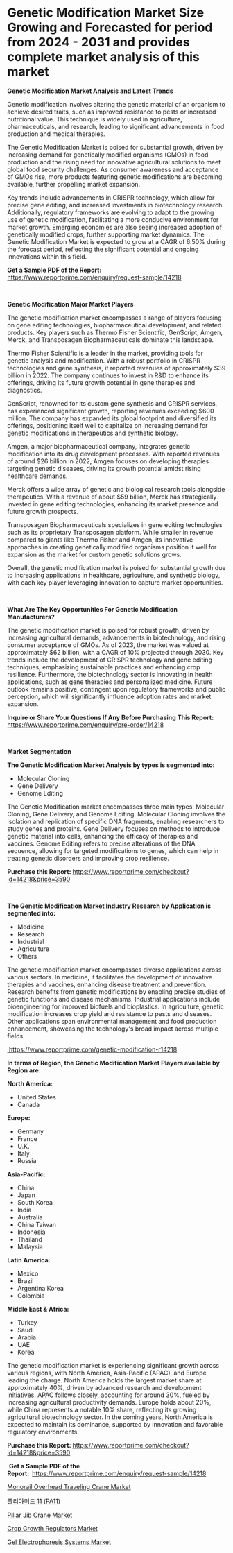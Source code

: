 <p><h1>Genetic Modification Market Size Growing and Forecasted for period from 2024 - 2031 and provides complete market analysis of this market</h1></p><p><strong>Genetic Modification Market Analysis and Latest Trends</strong></p>
<p><p>Genetic modification involves altering the genetic material of an organism to achieve desired traits, such as improved resistance to pests or increased nutritional value. This technique is widely used in agriculture, pharmaceuticals, and research, leading to significant advancements in food production and medical therapies.</p><p>The Genetic Modification Market is poised for substantial growth, driven by increasing demand for genetically modified organisms (GMOs) in food production and the rising need for innovative agricultural solutions to meet global food security challenges. As consumer awareness and acceptance of GMOs rise, more products featuring genetic modifications are becoming available, further propelling market expansion.</p><p>Key trends include advancements in CRISPR technology, which allow for precise gene editing, and increased investments in biotechnology research. Additionally, regulatory frameworks are evolving to adapt to the growing use of genetic modification, facilitating a more conducive environment for market growth. Emerging economies are also seeing increased adoption of genetically modified crops, further supporting market dynamics. The Genetic Modification Market is expected to grow at a CAGR of 6.50% during the forecast period, reflecting the significant potential and ongoing innovations within this field.</p></p>
<p><strong>Get a Sample PDF of the Report:&nbsp;</strong> <a href="https://www.reportprime.com/enquiry/request-sample/14218">https://www.reportprime.com/enquiry/request-sample/14218</a></p>
<p>&nbsp;</p>
<p><strong>Genetic Modification Major Market Players</strong></p>
<p><p>The genetic modification market encompasses a range of players focusing on gene editing technologies, biopharmaceutical development, and related products. Key players such as Thermo Fisher Scientific, GenScript, Amgen, Merck, and Transposagen Biopharmaceuticals dominate this landscape.</p><p>Thermo Fisher Scientific is a leader in the market, providing tools for genetic analysis and modification. With a robust portfolio in CRISPR technologies and gene synthesis, it reported revenues of approximately $39 billion in 2022. The company continues to invest in R&D to enhance its offerings, driving its future growth potential in gene therapies and diagnostics.</p><p>GenScript, renowned for its custom gene synthesis and CRISPR services, has experienced significant growth, reporting revenues exceeding $600 million. The company has expanded its global footprint and diversified its offerings, positioning itself well to capitalize on increasing demand for genetic modifications in therapeutics and synthetic biology.</p><p>Amgen, a major biopharmaceutical company, integrates genetic modification into its drug development processes. With reported revenues of around $26 billion in 2022, Amgen focuses on developing therapies targeting genetic diseases, driving its growth potential amidst rising healthcare demands.</p><p>Merck offers a wide array of genetic and biological research tools alongside therapeutics. With a revenue of about $59 billion, Merck has strategically invested in gene editing technologies, enhancing its market presence and future growth prospects.</p><p>Transposagen Biopharmaceuticals specializes in gene editing technologies such as its proprietary Transposagen platform. While smaller in revenue compared to giants like Thermo Fisher and Amgen, its innovative approaches in creating genetically modified organisms position it well for expansion as the market for custom genetic solutions grows.</p><p>Overall, the genetic modification market is poised for substantial growth due to increasing applications in healthcare, agriculture, and synthetic biology, with each key player leveraging innovation to capture market opportunities.</p></p>
<p>&nbsp;</p>
<p><strong>What Are The Key Opportunities For Genetic Modification Manufacturers?</strong></p>
<p><p>The genetic modification market is poised for robust growth, driven by increasing agricultural demands, advancements in biotechnology, and rising consumer acceptance of GMOs. As of 2023, the market was valued at approximately $62 billion, with a CAGR of 10% projected through 2030. Key trends include the development of CRISPR technology and gene editing techniques, emphasizing sustainable practices and enhancing crop resilience. Furthermore, the biotechnology sector is innovating in health applications, such as gene therapies and personalized medicine. Future outlook remains positive, contingent upon regulatory frameworks and public perception, which will significantly influence adoption rates and market expansion.</p></p>
<p><strong>Inquire or Share Your Questions If Any Before Purchasing This Report:</strong> <a href="https://www.reportprime.com/enquiry/pre-order/14218">https://www.reportprime.com/enquiry/pre-order/14218</a></p>
<p>&nbsp;</p>
<p><strong>Market Segmentation</strong></p>
<p><strong>The Genetic Modification Market Analysis by types is segmented into:</strong></p>
<p><ul><li>Molecular Cloning</li><li>Gene Delivery</li><li>Genome Editing</li></ul></p>
<p><p>The Genetic Modification market encompasses three main types: Molecular Cloning, Gene Delivery, and Genome Editing. Molecular Cloning involves the isolation and replication of specific DNA fragments, enabling researchers to study genes and proteins. Gene Delivery focuses on methods to introduce genetic material into cells, enhancing the efficacy of therapies and vaccines. Genome Editing refers to precise alterations of the DNA sequence, allowing for targeted modifications to genes, which can help in treating genetic disorders and improving crop resilience.</p></p>
<p><strong>Purchase this Report:&nbsp;</strong><a href="https://www.reportprime.com/checkout?id=14218&price=3590">https://www.reportprime.com/checkout?id=14218&price=3590</a></p>
<p>&nbsp;</p>
<p><strong>The Genetic Modification Market Industry Research by Application is segmented into:</strong></p>
<p><ul><li>Medicine</li><li>Research</li><li>Industrial</li><li>Agriculture</li><li>Others</li></ul></p>
<p><p>The genetic modification market encompasses diverse applications across various sectors. In medicine, it facilitates the development of innovative therapies and vaccines, enhancing disease treatment and prevention. Research benefits from genetic modifications by enabling precise studies of genetic functions and disease mechanisms. Industrial applications include bioengineering for improved biofuels and bioplastics. In agriculture, genetic modification increases crop yield and resistance to pests and diseases. Other applications span environmental management and food production enhancement, showcasing the technology's broad impact across multiple fields.</p></p>
<p><a href="https://www.reportprime.com/genetic-modification-r14218">&nbsp;https://www.reportprime.com/genetic-modification-r14218</a></p>
<p><strong>In terms of Region, the Genetic Modification Market Players available by Region are:</strong></p>
<p>
    <p> <strong> North America: </strong>
        <ul>
            <li>United States</li>
            <li>Canada</li>
        </ul>
        </p> 
    <p> <strong> Europe: </strong>
        <ul>
            <li>Germany</li>
            <li>France</li>
            <li>U.K.</li>
            <li>Italy</li>
            <li>Russia</li>
        </ul>
        </p> 
    <p> <strong> Asia-Pacific: </strong>
        <ul>
            <li>China</li>
            <li>Japan</li>
            <li>South Korea</li>
            <li>India</li>
            <li>Australia</li>
            <li>China Taiwan</li>
            <li>Indonesia</li>
            <li>Thailand</li>
            <li>Malaysia</li>
        </ul>
        </p> 
    <p> <strong> Latin America: </strong>
        <ul>
            <li>Mexico</li>
            <li>Brazil</li>
            <li>Argentina Korea</li>
            <li>Colombia</li>
        </ul>
        </p> 
    <p> <strong> Middle East & Africa: </strong>
        <ul>
            <li>Turkey</li>
            <li>Saudi</li>
            <li>Arabia</li>
            <li>UAE</li>
            <li>Korea</li>
        </ul>
    </p>
    </p>
<p><p>The genetic modification market is experiencing significant growth across various regions, with North America, Asia-Pacific (APAC), and Europe leading the charge. North America holds the largest market share at approximately 40%, driven by advanced research and development initiatives. APAC follows closely, accounting for around 30%, fueled by increasing agricultural productivity demands. Europe holds about 20%, while China represents a notable 10% share, reflecting its growing agricultural biotechnology sector. In the coming years, North America is expected to maintain its dominance, supported by innovation and favorable regulatory environments.</p></p>
<p><strong>Purchase this Report: </strong><a href="https://www.reportprime.com/checkout?id=14218&price=3590">https://www.reportprime.com/checkout?id=14218&price=3590</a></p>
<p>&nbsp;<strong>Get a Sample PDF of the Report:&nbsp;&nbsp;</strong><a href="https://www.reportprime.com/enquiry/request-sample/14218">https://www.reportprime.com/enquiry/request-sample/14218</a></p>
<p><strong></strong></p>
<p><p><a href="https://medium.com/@samirmayert16/the-comprehensive-monorail-overhead-traveling-crane-market-research-report-is-essential-for-5e4a9c94e6e5">Monorail Overhead Traveling Crane Market</a></p><p><a href="https://medium.com/@feliciasummers98/polyamide-11-pa11-market-%EC%9D%98-%EA%B8%80%EB%A1%9C%EB%B2%8C-%EC%8B%9C%EC%9E%A5-%EA%B0%9C%EC%9A%94%EB%8A%94-%EC%A0%84-%EC%84%B8%EA%B3%84-%EB%B0%8F-%EC%A3%BC%EC%9A%94-%EC%8B%9C%EC%9E%A5%EC%9D%98-%EC%82%B0%EC%97%85%EC%97%90-%EC%98%81%ED%96%A5%EC%9D%84-%EB%AF%B8%EC%B9%98%EB%8A%94-%EC%A3%BC%EC%9A%94-%ED%8A%B8%EB%A0%8C%EB%93%9C%EC%97%90-%EB%8C%80%ED%95%9C-%EB%8F%85%ED%8A%B9%ED%95%9C-%EA%B4%80%EC%A0%90%EC%9D%84-%EC%A0%9C%EA%B3%B5%ED%95%A9%EB%8B%88%EB%8B%A4-78b7a1c3a184">폴리아미드 11 (PA11)</a></p><p><a href="https://medium.com/@samirmayert16/this-report-on-pillar-jib-crane-market-is-a-comprehensive-analysis-of-market-shares-strategies-f88385fe7449">Pillar Jib Crane Market</a></p><p><a href="https://www.linkedin.com/pulse/global-crop-growth-regulators-market-analysis-key-trends-zplqe?trackingId=PQX8Q8kyTyeBSPtlrNtrKg%3D%3D">Crop Growth Regulators Market</a></p><p><a href="https://github.com/bmorecock/Market-Research-Report-List-5/blob/main/gel-electrophoresis-systems-market.md">Gel Electrophoresis Systems Market</a></p></p>